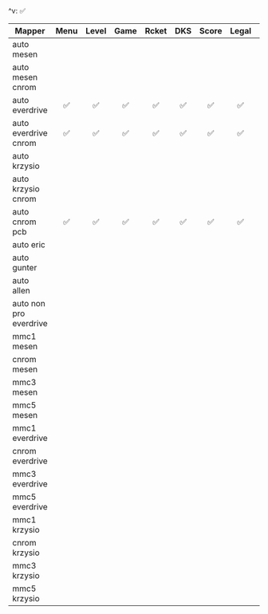 ^v: ✅

| Mapper                 |Menu |Level|Game |Rcket| DKS |Score|Legal|Reset|TpRll|Save |
|------------------------|:---:|:---:|:---:|:---:|:---:|:---:|:---:|:---:|:---:|:---:|
| auto mesen             |     |     |     |     |     |     |     |     |     |     |
| auto mesen cnrom       |     |     |     |     |     |     |     |     |     |     |
| auto everdrive         | ✅  | ✅  | ✅  |  ✅ | ✅  | ✅  | ✅  | ✅  | ✅  | ✅ |
| auto everdrive cnrom   | ✅  | ✅  |  ✅ | ✅  | ✅  | ✅  | ✅  | ✅  | ✅  | ✅ |
| auto krzysio           |     |     |     |     |     |     |     |     |     |     |
| auto krzysio cnrom     |     |     |     |     |     |     |     |     |     |     |
| auto cnrom pcb         | ✅  | ✅  | ✅  |  ✅ | ✅  | ✅  | ✅ |  ✅ |  ✅ | N/A |
| auto eric              |     |     |     |     |     |     |     |     |     |     |
| auto gunter            |     |     |     |     |     |     |     |     |     |     |
| auto allen             |     |     |     |     |     |     |     |     |     |     |
| auto non pro everdrive |     |     |     |     |     |     |     |     |     |     |
| mmc1 mesen             |     |     |     |     |     |     |     |     |     |     |
| cnrom mesen            |     |     |     |     |     |     |     |     |     |     |
| mmc3 mesen             |     |     |     |     |     |     |     |     |     |     |
| mmc5 mesen             |     |     |     |     |     |     |     |     |     |     |
| mmc1 everdrive         |     |     |     |     |     |     |     |     |     |     |
| cnrom everdrive        |     |     |     |     |     |     |     |     |     |     |
| mmc3 everdrive         |     |     |     |     |     |     |     |     |     |     |
| mmc5 everdrive         |     |     |     |     |     |     |     |     |     |     |
| mmc1 krzysio           |     |     |     |     |     |     |     |     |     |     |
| cnrom krzysio          |     |     |     |     |     |     |     |     |     |     |
| mmc3 krzysio           |     |     |     |     |     |     |     |     |     |     |
| mmc5 krzysio           |     |     |     |     |     |     |     |     |     |     |
